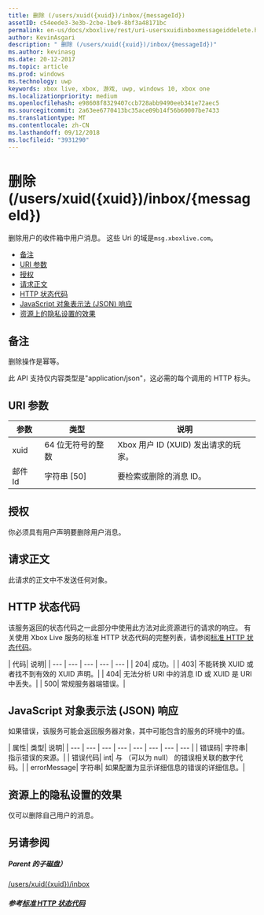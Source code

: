 ```yaml
---
title: 删除 (/users/xuid({xuid})/inbox/{messageId})
assetID: c54eede3-3e3b-2cbe-1be9-8bf3a48171bc
permalink: en-us/docs/xboxlive/rest/uri-usersxuidinboxmessageiddelete.html
author: KevinAsgari
description: " 删除 (/users/xuid({xuid})/inbox/{messageId})"
ms.author: kevinasg
ms.date: 20-12-2017
ms.topic: article
ms.prod: windows
ms.technology: uwp
keywords: xbox live, xbox, 游戏, uwp, windows 10, xbox one
ms.localizationpriority: medium
ms.openlocfilehash: e98608f8329407ccb728abb9490eeb341e72aec5
ms.sourcegitcommit: 2a63ee6770413bc35ace09b14f56b60007be7433
ms.translationtype: MT
ms.contentlocale: zh-CN
ms.lasthandoff: 09/12/2018
ms.locfileid: "3931290"
---
```

# <a name="delete-usersxuidxuidinboxmessageid"></a>删除 (/users/xuid({xuid})/inbox/{messageId})
删除用户的收件箱中用户消息。 这些 Uri 的域是`msg.xboxlive.com`。
 
  * [备注](#ID4EV)
  * [URI 参数](#ID4ECB)
  * [授权](#ID4EPB)
  * [请求正文](#ID4E1B)
  * [HTTP 状态代码](#ID4EHC)
  * [JavaScript 对象表示法 (JSON) 响应](#ID4EAE)
  * [资源上的隐私设置的效果](#ID4EYF)
 
<a id="ID4EV"></a>

 
## <a name="remarks"></a>备注 
 
删除操作是幂等。
 
此 API 支持仅内容类型是"application/json"，这必需的每个调用的 HTTP 标头。 
  
<a id="ID4ECB"></a>

 
## <a name="uri-parameters"></a>URI 参数 
 
| 参数| 类型| 说明| 
| --- | --- | --- | 
| xuid | 64 位无符号的整数 | Xbox 用户 ID (XUID) 发出请求的玩家。 | 
| 邮件 Id | 字符串 [50] | 要检索或删除的消息 ID。 | 
  
<a id="ID4EPB"></a>

 
## <a name="authorization"></a>授权 
 
你必须具有用户声明要删除用户消息。
  
<a id="ID4E1B"></a>

 
## <a name="request-body"></a>请求正文 
 
此请求的正文中不发送任何对象。
  
<a id="ID4EHC"></a>

 
## <a name="http-status-codes"></a>HTTP 状态代码 
 
该服务返回的状态代码之一此部分中使用此方法对此资源进行的请求的响应。 有关使用 Xbox Live 服务的标准 HTTP 状态代码的完整列表，请参阅[标准 HTTP 状态代码](../../additional/httpstatuscodes.md)。
 
| 代码| 说明| 
| --- | --- | --- | --- | --- | 
| 204| 成功。| 
| 403| 不能转换 XUID 或者找不到有效的 XUID 声明。| 
| 404| 无法分析 URI 中的消息 ID 或 XUID 是 URI 中丢失。| 
| 500| 常规服务器端错误。| 
  
<a id="ID4EAE"></a>

 
## <a name="javascript-object-notation-json-response"></a>JavaScript 对象表示法 (JSON) 响应 
 
如果错误，该服务可能会返回服务器对象，其中可能包含的服务的环境中的值。
 
| 属性| 类型| 说明| 
| --- | --- | --- | --- | --- | --- | --- | --- | 
| 错误码| 字符串| 指示错误的来源。| 
| 错误代码| int| 与 （可以为 null） 的错误相关联的数字代码。| 
| errorMessage| 字符串| 如果配置为显示详细信息的错误的详细信息。| 
  
<a id="ID4EYF"></a>

 
## <a name="effect-of-privacy-settings-on-resource"></a>资源上的隐私设置的效果 
 
仅可以删除自己用户的消息。 
  
<a id="ID4EDG"></a>

 
## <a name="see-also"></a>另请参阅
 
<a id="ID4EFG"></a>

 
##### <a name="parent"></a>Parent 的子磁盘）  

[/users/xuid({xuid})/inbox](uri-usersxuidinbox.md)

  
<a id="ID4ETG"></a>

 
##### <a name="reference--standard-http-status-codesadditionalhttpstatuscodesmd"></a>参考[标准 HTTP 状态代码](../../additional/httpstatuscodes.md)

   